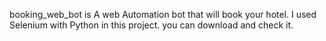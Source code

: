 booking_web_bot is A web Automation bot that will book your hotel.
I used Selenium with Python in this project. you can download and check it.
